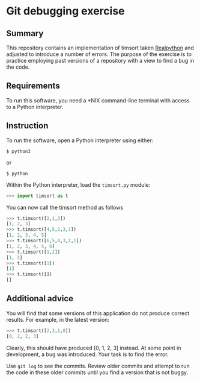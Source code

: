 # Git debugging exercise

## Summary

This repository contains an implementation of timsort taken [Realpython](https://realpython.com) and adjusted to introduce a number of errors.  The purpose of the exercise is to practice employing past versions of a repository with a view to find a bug in the code.

## Requirements

To run this software, you need a *NIX command-line terminal with access to a Python interpreter.

## Instruction

To run the software, open a Python interpreter using either:

```
$ python3
```

or

```
$ python
```

Within the Python interpreter, load the `timsort.py` module:

```python
>>> import timsort as t
```

You can now call the timsort method as follows

```python
>>> t.timsort([2,1,3])
[1, 2, 3]
>>> t.timsort([4,5,2,3,1])
[1, 2, 3, 4, 5]
>>> t.timsort([6,5,4,3,2,1])
[1, 2, 3, 4, 5, 6]
>>> t.timsort([1,2])
[1, 2]
>>> t.timsort([1])
[1]
>>> t.timsort([])
[]
```


## Additional advice

You will find that some versions of this application do not produce correct results.  For example, in the latest version: 

```python
>>> t.timsort([2,3,1,0])
[0, 2, 2, 3]
```

Clearly, this should have produced [0, 1, 2, 3] instead.  At some point in development, a bug was introduced.  Your task is to find the error.

Use `git log` to see the commits.  Review older commits and attempt to run the code in these older commits until you find a version that is not buggy.
